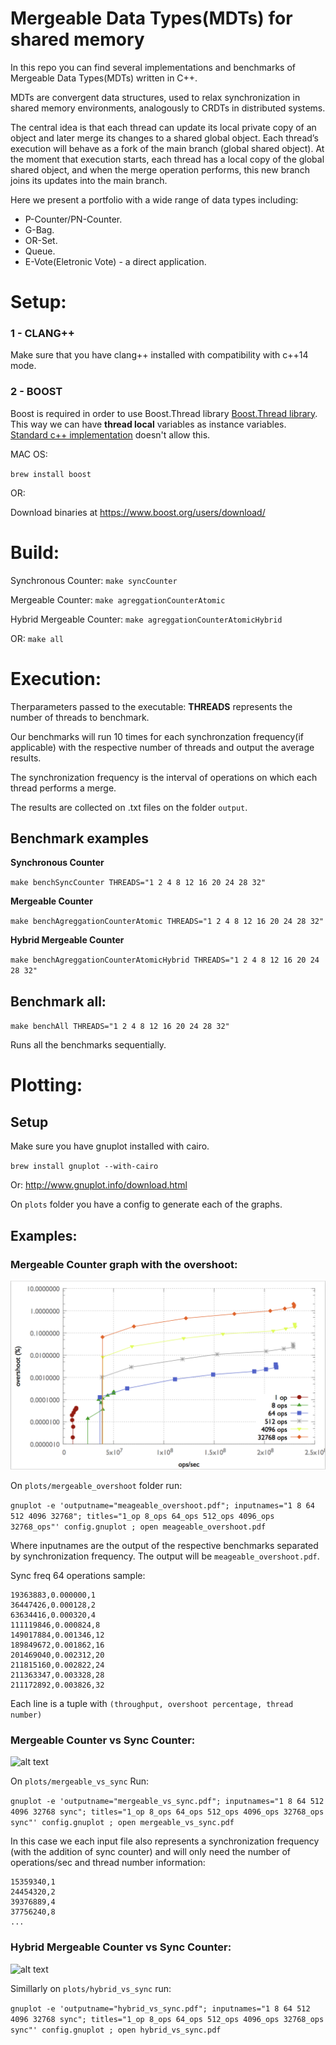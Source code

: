 # Mergeable Data Types(MDTs) for shared memory

In this repo you can find several implementations and benchmarks of Mergeable Data Types(MDTs) written in C++.

MDTs are convergent data structures, used to relax synchronization in shared memory environments, analogously to CRDTs in distributed systems. 

The central idea is that each thread can update its local private copy of an object and later merge its changes to a shared global object.  Each thread’s execution will behave as a fork of the main branch (global shared object). At the moment that execution starts, each thread has a local copy of the global shared object, and when the merge operation performs, this new branch joins its updates into the main branch.

Here we present a portfolio with a wide range of data types including:
* P-Counter/PN-Counter.
* G-Bag.
* OR-Set.
* Queue.
* E-Vote(Eletronic Vote) - a direct application.


# Setup:

### 1 - CLANG++

Make sure that you have clang++ installed with compatibility with c++14 mode.

### 2 - BOOST

Boost is required in order to use Boost.Thread library [Boost.Thread library](https://www.boost.org/doc/libs/1_67_0/doc/html/thread.html). 
This way we can have **thread local** variables as instance variables. [Standard c++ implementation](http://en.cppreference.com/w/c/thread/thread_local) doesn't allow this.

MAC OS:

`brew install boost`

OR:

Download binaries at https://www.boost.org/users/download/

# Build:

Synchronous Counter: `make syncCounter`

Mergeable Counter: `make agreggationCounterAtomic`

Hybrid Mergeable Counter: `make agreggationCounterAtomicHybrid`

OR:
`make all`

# Execution:

Therparameters passed to the executable: **THREADS** represents the number of threads to benchmark.

Our benchmarks will run 10 times for each synchronzation frequency(if applicable) with the respective number of threads and output the average results. 

The synchronization frequency is the interval of operations on which each thread performs a merge.

The results are collected on .txt files on the folder `output`.

## Benchmark examples

**Synchronous Counter**

`make benchSyncCounter THREADS="1 2 4 8 12 16 20 24 28 32"`

**Mergeable Counter**

`make benchAgreggationCounterAtomic THREADS="1 2 4 8 12 16 20 24 28 32"`

**Hybrid Mergeable Counter**

`make benchAgreggationCounterAtomicHybrid THREADS="1 2 4 8 12 16 20 24 28 32"`

## Benchmark all:

`make benchAll THREADS="1 2 4 8 12 16 20 24 28 32"` 

Runs all the benchmarks sequentially. 

# Plotting:

## Setup

Make sure you have gnuplot installed with cairo.

`brew install gnuplot --with-cairo`

Or:
http://www.gnuplot.info/download.html

On `plots` folder you have a config to generate each of the graphs.

## Examples:

### Mergeable Counter graph with the overshoot:
![alt text](plots/mergeable_overshoot/mergeable_overshoot.png)

On `plots/mergeable_overshoot` folder run:

`gnuplot -e 'outputname="meageable_overshoot.pdf"; inputnames="1 8 64 512 4096 32768"; titles="1_op 8_ops 64_ops 512_ops 4096_ops 32768_ops"' config.gnuplot ; open meageable_overshoot.pdf`

Where inputnames are the output of the respective benchmarks separated by synchronization frequency. The output will be `meageable_overshoot.pdf`.

Sync freq 64 operations sample:
```
19363883,0.000000,1
36447426,0.000128,2
63634416,0.000320,4
111119846,0.000824,8
149017884,0.001346,12
189849672,0.001862,16
201469040,0.002312,20
211815160,0.002822,24
211363347,0.003328,28
211172892,0.003826,32
````

Each line is a tuple with `(throughput, overshoot percentage, thread number)`

### Mergeable Counter vs Sync Counter:

![alt text](plots/mergeable_vs_sync/mergeable_vs_sync.png)

On `plots/mergeable_vs_sync` Run:

`gnuplot -e 'outputname="mergeable_vs_sync.pdf"; inputnames="1 8 64 512 4096 32768 sync"; titles="1_op 8_ops 64_ops 512_ops 4096_ops 32768_ops sync"' config.gnuplot ; open mergeable_vs_sync.pdf`

In this case we each input file also represents a synchronization frequency (with the addition of sync counter) and will only need the number of operations/sec and thread number information:

```
15359340,1
24454320,2
39376889,4
37756240,8
...
```

### Hybrid Mergeable Counter vs Sync Counter:

![alt text](plots/hybrid_vs_sync/hybrid_vs_sync.png)

Simillarly on `plots/hybrid_vs_sync` run:

`gnuplot -e 'outputname="hybrid_vs_sync.pdf"; inputnames="1 8 64 512 4096 32768 sync"; titles="1_op 8_ops 64_ops 512_ops 4096_ops 32768_ops sync"' config.gnuplot ; open hybrid_vs_sync.pdf`

